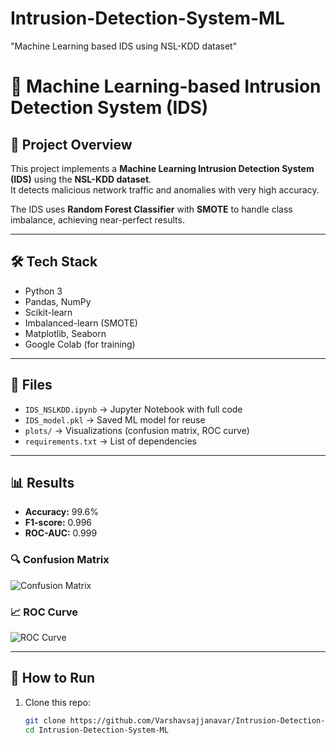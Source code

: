 # Intrusion-Detection-System-ML
"Machine Learning based IDS using NSL-KDD dataset"
# 🚀 Machine Learning-based Intrusion Detection System (IDS)

## 📌 Project Overview
This project implements a **Machine Learning Intrusion Detection System (IDS)** using the **NSL-KDD dataset**.  
It detects malicious network traffic and anomalies with very high accuracy.  

The IDS uses **Random Forest Classifier** with **SMOTE** to handle class imbalance, achieving near-perfect results.

---

## 🛠️ Tech Stack
- Python 3
- Pandas, NumPy
- Scikit-learn
- Imbalanced-learn (SMOTE)
- Matplotlib, Seaborn
- Google Colab (for training)

---

## 📂 Files
- `IDS_NSLKDD.ipynb` → Jupyter Notebook with full code  
- `IDS_model.pkl` → Saved ML model for reuse  
- `plots/` → Visualizations (confusion matrix, ROC curve)  
- `requirements.txt` → List of dependencies  

---

## 📊 Results
- **Accuracy:** 99.6%  
- **F1-score:** 0.996  
- **ROC-AUC:** 0.999  

### 🔍 Confusion Matrix
![Confusion Matrix](plots/confusion_matrix.png)

### 📈 ROC Curve
![ROC Curve](plots/roc_curve.png)

---

## 🚀 How to Run
1. Clone this repo:
   ```bash
   git clone https://github.com/Varshavsajjanavar/Intrusion-Detection-System-ML.git
   cd Intrusion-Detection-System-ML

